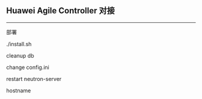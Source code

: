 ## Huawei Agile Controller 对接

--- 

部署

./install.sh

cleanup db

change config.ini

restart neutron-server



hostname
